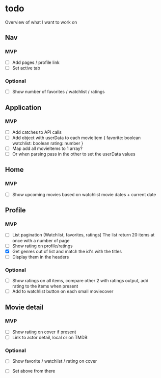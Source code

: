 # todo
Overview of what I want to work on

## Nav

### MVP
- [ ] Add pages / profile link
- [ ] Set active tab

### Optional
- [ ] Show number of favorites / watchlist / ratings

## Application
### MVP

- [ ] Add catches to API calls
- [ ] Add object with userData to each movieItem {
    favorite: boolean
    watchlist: boolean
    rating: number
}
- [ ] Map add all movieItems to 1 array?
- [ ] Or when parsing pass in the other to set the userData values
## Home

### MVP
- [ ] Show upcoming movies based on watchlist movie dates + current date

## Profile

### MVP
- [ ] List pagination (Watchlist, favorites, ratings)
The list return 20 items at once with a number of page
- [ ] Show rating on profile/ratings
- [x] Get genres out of list and match the id's with the titles
- [ ] Display them in the headers

### Optional
- [ ] Show ratings on all items, compare other 2 with ratings output, add rating to the items when present
- [ ] Add to watchlist button on each small moviecover

## Movie detail
### MVP
- [ ] Show rating on cover if present
- [ ] Link to actor detail, local or on TMDB

### Optional
- [ ] Show favorite / watchlist / rating on cover
- [ ] Set above from there

